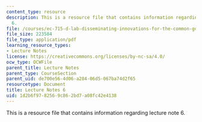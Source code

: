 ```yaml
---
content_type: resource
description: This is a resource file that contains information regarding lecture note
  6.
file: /courses/ec-715-d-lab-disseminating-innovations-for-the-common-good-spring-2007/1d2b6f9782569c862bd7a08fc42e4138_MITEC_715S07_notes06.pdf
file_size: 223584
file_type: application/pdf
learning_resource_types:
- Lecture Notes
license: https://creativecommons.org/licenses/by-nc-sa/4.0/
ocw_type: OCWFile
parent_title: Lecture Notes
parent_type: CourseSection
parent_uid: de700e56-4d06-a284-06d5-067ba74d2f65
resourcetype: Document
title: Lecture Notes 6
uid: 1d2b6f97-8256-9c86-2bd7-a08fc42e4138
---
```

This is a resource file that contains information regarding lecture note 6.